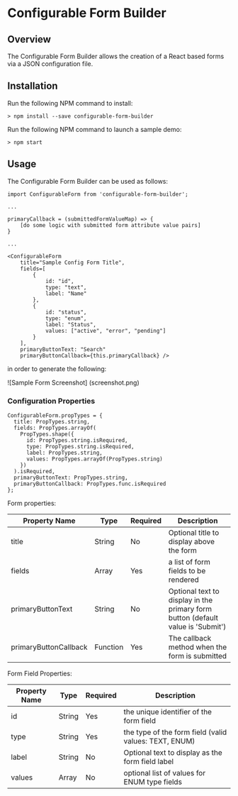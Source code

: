 # Configurable Form Builder

## Overview
The Configurable Form Builder allows the creation of a React based forms via a JSON configuration file.

## Installation
Run the following NPM command to install:

```
> npm install --save configurable-form-builder
````

Run the following NPM command to launch a sample demo:

```
> npm start
```

## Usage
The Configurable Form Builder can be used as follows:

```
import ConfigurableForm from 'configurable-form-builder';

...

primaryCallback = (submittedFormValueMap) => {
    [do some logic with submitted form attribute value pairs]
}

...

<ConfigurableForm 
    title="Sample Config Form Title",
    fields=[
        {
            id: "id",
            type: "text",
            label: "Name"
        },
        {
            id: "status",
            type: "enum",
            label: "Status",
            values: ["active", "error", "pending"]
        }
    ],
    primaryButtonText: "Search" 
    primaryButtonCallback={this.primaryCallback} />
```
in order to generate the following:

![Sample Form Screenshot]
(screenshot.png)

### Configuration Properties

```
ConfigurableForm.propTypes = {
  title: PropTypes.string,
  fields: PropTypes.arrayOf(
    PropTypes.shape({
      id: PropTypes.string.isRequired,
      type: PropTypes.string.isRequired,
      label: PropTypes.string,
      values: PropTypes.arrayOf(PropTypes.string)
    })
  ).isRequired,
  primaryButtonText: PropTypes.string,
  primaryButtonCallback: PropTypes.func.isRequired
};
```

Form properties:

Property Name | Type | Required | Description
------------- | ---- | -------- | -----------
title | String | No | Optional title to display above the form
fields | Array | Yes | a list of form fields to be rendered
primaryButtonText | String | No | Optional text to display in the primary form button (default value is 'Submit')
primaryButtonCallback | Function | Yes | The callback method when the form is submitted

Form Field Properties:

Property Name | Type | Required | Description
------------- | ---- | -------- | -----------
id | String | Yes | the unique identifier of the form field
type | String | Yes | the type of the form field (valid values: TEXT, ENUM)
label | String | No | Optional text to display as the form field label
values | Array | No | optional list of values for ENUM type fields
